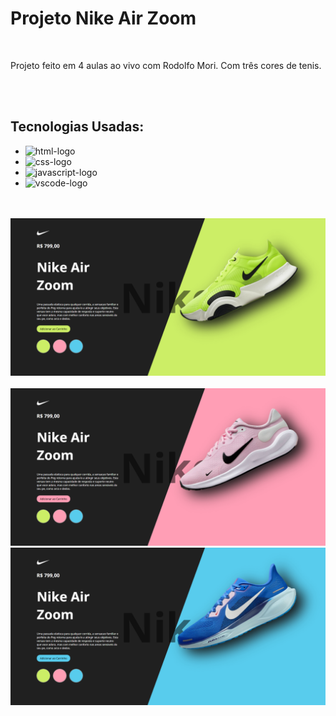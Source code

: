 <h1>Projeto Nike Air Zoom</h1>
<br>
<p>Projeto feito em 4 aulas ao vivo com Rodolfo Mori. Com três cores de tenis.</p>
<br>
<br>
<h2>Tecnologias Usadas:</h2>
<ul>
  <li><img src="https://img.shields.io/badge/HTML5-E34F26?style=for-the-badge&logo=html5&logoColor=white" alt="html-logo" /></li>
  <li><img src="https://img.shields.io/badge/CSS3-1572B6?style=for-the-badge&logo=css3&logoColor=white" alt="css-logo" /></li>
  <li><img src="https://img.shields.io/badge/JavaScript-323330?style=for-the-badge&logo=javascript&logoColor=F7DF1E" alt="javascript-logo" /></li>
  <li><img src="https://img.shields.io/badge/Visual_Studio_Code-0078D4?style=for-the-badge&logo=visual%20studio%20code&logoColor=white" alt="vscode-logo" /></li>
</ul>
<br>
<br>
<img src="https://github.com/Guiznn013/projeto-nike/blob/master/img/nike-green.png?raw=true" alt="nike-air-zoom-green" />
<br></br>
<img src="https://github.com/Guiznn013/projeto-nike/blob/master/img/nike-pink.png?raw=true" alt="nike-air-zoom-pink" />
<br>
<img src="https://github.com/Guiznn013/projeto-nike/blob/master/img/nike_blue.png?raw=true" alt="nike-air-zoom-blue" />
